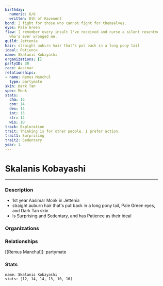 ```yaml
---
birthday:
  numeric: 8/8
  written: 8th of Ravenent
bond: I fight for those who cannot fight for themselves.
eyes: Pale Green
flaw: I remember every insult I've received and nurse a silent resentment toward anyone
  who's ever wronged me.
guild: Jettenia
hair: straight auburn hair that's put back in a long pony tail
ideal: Patience
name: Skalanis Kobayashi
organizations: []
partyID: 30
race: Aasimar
relationships:
- name: Remus Manchul
  type: partymate
skin: Dark Tan
spec: Monk
stats:
  cha: 16
  con: 14
  dex: 14
  int: 13
  str: 12
  wis: 10
track: Exploration
trait: Thinking is for other people. I prefer action.
trait1: Surprising
trait2: Sedentary
year: 1
---
```

# Skalanis Kobayashi
---
### Description
- 1st year Aasimar Monk in Jettenia
- straight auburn hair that's put back in a long pony tail, Pale Green eyes, and Dark Tan skin
- Is Surprising and Sedentary, and has Patience as their ideal

### Organizations
### Relationships
[[Remus Manchul]]: partymate
### Stats
```statblock
name: Skalanis Kobayashi
stats: [12, 14, 14, 13, 10, 16]
```